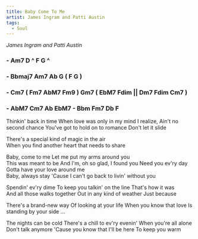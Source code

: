 ```yaml
---
title: Baby Come To Me
artist: James Ingram and Patti Austin 
tags: 
  - Soul
---
```

*James Ingram and Patti Austin*
### - Am7 D ^ F G ^ 
### - Bbmaj7 Am7 Ab G ( F G ) 
### - Cm7 ( Fm7  AbM7  Fm9 ) Gm7 ( EbM7 Fdim || Dm7 Fdim Cm7 ) 
### - AbM7 Cm7 Ab EbM7 - Bbm Fm7 Db F

Thinkin' back in time  When love was only in my mind  I realize, 
Ain't no second chance  You've got to hold on to romance Don't let it slide   

There's a special kind of magic in the air  
When you find another heart that needs to share  

Baby, come to me  Let me put my arms around you  
This was meant to be  And I'm, oh so glad, I found you
Need you ev'ry day  Gotta have your love around me  
Baby, always stay  'Cause I can't go back to livin' without you 

Spendin' ev'ry dime  To keep you talkin' on the line  That's how it was  
And all those walks together Out in any kind of weather  Just because  

There's a brand-new way  Of looking at your life
When you know that love  Is standing by your side ...  

The nights can be cold  There's a chill to ev'ry evenin' When you're all alone  
Don't talk anymore  'Cause you know that I'll be here  To keep you warm    



